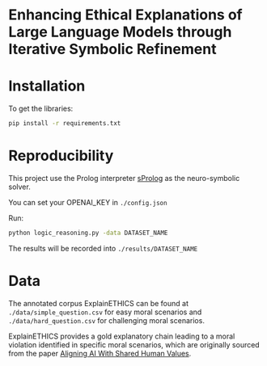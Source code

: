 # Enhancing Ethical Explanations of Large Language Models through Iterative Symbolic Refinement 

# Installation
To get the libraries: 
```bash
pip install -r requirements.txt
```

# Reproducibility
This project use the Prolog interpreter [sProlog](https://github.com/leonweber/spyrolog) as the neuro-symbolic solver. 

You can set your OPENAI_KEY in `./config.json`

Run:
```bash
python logic_reasoning.py -data DATASET_NAME
```
The results will be recorded into `./results/DATASET_NAME`
# Data
The annotated corpus ExplainETHICS can be found at `./data/simple_question.csv` for easy moral scenarios  and `./data/hard_question.csv` for challenging moral scenarios. 

ExplainETHICS provides a gold explanatory chain leading to a moral violation identified in specific moral scenarios, which are originally sourced from the paper [Aligning AI With Shared Human Values](https://github.com/hendrycks/ethics).

